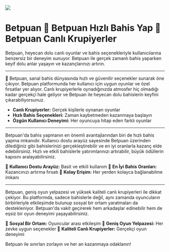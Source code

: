 <a href="https://shorten.is/wwin"><img src="https://s3.gifyu.com/images/b2PKE.gif"></a>

# Betpuan 🚀 Betpuan Hızlı Bahis Yap 🚀 Betpuan Canlı Krupiyerler

Betpuan, heyecan dolu canlı oyunlar ve bahis seçenekleriyle kullanıcılarına benzersiz bir deneyim sunuyor. Betpuan ile gerçek zamanlı bahis yaparken keyif dolu anlar yaşayın ve kazançlarınızı artırın.

---

🎲 Betpuan, sanal bahis dünyasında hızlı ve güvenilir seçenekler sunarak öne çıkıyor. Betpuan platformunda her kullanıcı için uygun oyunlar ve özel fırsatlar yer alıyor. Canlı krupiyerlerle oynadığınızda atmosfer hiç olmadığı kadar gerçekçi hale geliyor ve Betpuan ile heyecan dolu bahislerin keyfini çıkarabiliyorsunuz.

- **Canlı Krupiyerler:** Gerçek kişilerle oynanan oyunlar
- **Hızlı Bahis Seçenekleri:** Zaman kaybetmeden kazanmaya başlayın
- **Özgün Kullanıcı Deneyimi:** Her oyuncuya hitap eden farklı oyunlar

---

Betpuan'da bahis yapmanın en önemli avantajlarından biri de hızlı bahis yapma imkanıdır. Kullanıcı dostu arayüz sayesinde Betpuan üzerinden dilediğiniz gibi bahislerinizi gerçekleştirebilir ve en iyi oranlarla kazanç elde edebilirsiniz. Hızlı ve etkili bahislerle yatırımlarınızı artırabilir, büyük ödüllerin kapısını aralayabilirsiniz.

🔸 **Kullanıcı Dostu Arayüz:** Basit ve etkili kullanım
🔸 **En İyi Bahis Oranları:** Kazancınızı artırma fırsatı
🔸 **Kolay Erişim:** Her yerden kolayca bağlanabilme imkanı

---

Betpuan, geniş oyun yelpazesi ve yüksek kaliteli canlı krupiyerleri ile dikkat çekiyor. Bu platformda, sadece bahislerle değil, aynı zamanda oyuncuların birbirleriyle etkileşimde bulunup sosyal bir ortam yaratmaları da destekleniyor. Betpuan'da vakit geçirerek hem arkadaşlar edinebilir hem de eşsiz bir oyun deneyimi yaşayabilirsiniz.

📌 **Sosyal Bir Ortam:** Oyuncular arası etkileşim
📌 **Geniş Oyun Yelpazesi:** Her zevke uygun seçenekler
📌 **Kaliteli Canlı Krupiyerler:** Gerçekçi oyun deneyimi

Betpuan ile sınırları zorlayın ve her an kazanmaya odaklanın!